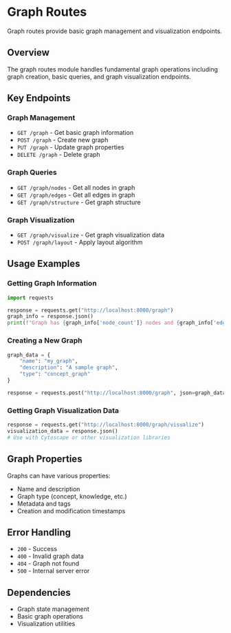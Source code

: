 # Graph Routes

Graph routes provide basic graph management and visualization endpoints.

## Overview

The graph routes module handles fundamental graph operations including graph creation, basic queries, and graph visualization endpoints.

## Key Endpoints

### Graph Management
- `GET /graph` - Get basic graph information
- `POST /graph` - Create new graph
- `PUT /graph` - Update graph properties
- `DELETE /graph` - Delete graph

### Graph Queries
- `GET /graph/nodes` - Get all nodes in graph
- `GET /graph/edges` - Get all edges in graph
- `GET /graph/structure` - Get graph structure

### Graph Visualization
- `GET /graph/visualize` - Get graph visualization data
- `POST /graph/layout` - Apply layout algorithm

## Usage Examples

### Getting Graph Information
```python
import requests

response = requests.get("http://localhost:8000/graph")
graph_info = response.json()
print(f"Graph has {graph_info['node_count']} nodes and {graph_info['edge_count']} edges")
```

### Creating a New Graph
```python
graph_data = {
    "name": "my_graph",
    "description": "A sample graph",
    "type": "concept_graph"
}

response = requests.post("http://localhost:8000/graph", json=graph_data)
```

### Getting Graph Visualization Data
```python
response = requests.get("http://localhost:8000/graph/visualize")
visualization_data = response.json()
# Use with Cytoscape or other visualization libraries
```

## Graph Properties

Graphs can have various properties:
- Name and description
- Graph type (concept, knowledge, etc.)
- Metadata and tags
- Creation and modification timestamps

## Error Handling

- `200` - Success
- `400` - Invalid graph data
- `404` - Graph not found
- `500` - Internal server error

## Dependencies

- Graph state management
- Basic graph operations
- Visualization utilities 
